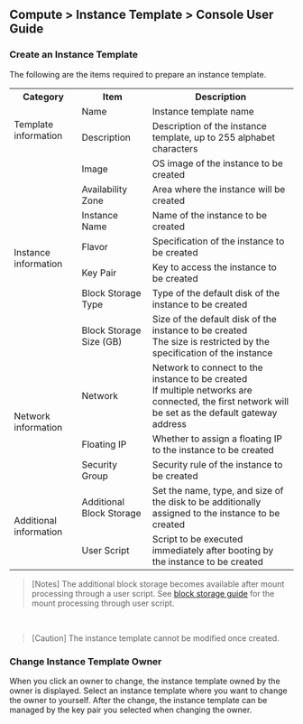 ## Compute > Instance Template > Console User Guide

### Create an Instance Template
The following are the items required to prepare an instance template.

<table class="it">
  <tr>
    <th>Category</th>
    <th>Item</th>
    <th>Description</th>
  </tr>
  <tr>
    <td rowspan="2">Template information</td>
    <td>Name</td>
    <td>Instance template name</td>
  </tr>
  <tr>
    <td>Description</td>
    <td>Description of the instance template, up to 255 alphabet characters</td>
  </tr>
  <tr>
    <td rowspan="7">Instance information</td>
    <td>Image</td>
    <td>OS image of the instance to be created</td>
  </tr>
  <tr>
    <td>Availability Zone</td>
    <td>Area where the instance will be created</td>
  </tr>
  <tr>
    <td>Instance Name</td>
    <td>Name of the instance to be created</td>
  </tr>
  <tr>
    <td>Flavor</td>
    <td>Specification of the instance to be created</td>
  </tr>
  <tr>
    <td>Key Pair</td>
    <td>Key to access the instance to be created</td>
  </tr>  
  <tr>
    <td>Block Storage Type</td>
    <td>Type of the default disk of the instance to be created</td>
  </tr>
  <tr>
    <td>Block Storage Size (GB)</td>
    <td>Size of the default disk of the instance to be created<br>The size is restricted by the specification of the instance</td>
  </tr>
  <tr>
    <td rowspan="3">Network information</td>
    <td>Network</td>
    <td>Network to connect to the instance to be created<br>If multiple networks are connected, the first network will be set as the default gateway address</td>
  </tr>
  <tr>
    <td>Floating IP</td>
    <td>Whether to assign a floating IP to the instance to be created</td>
  </tr>
  <tr>
    <td>Security Group</td>
    <td>Security rule of the instance to be created</td>
  </tr>
  <tr>
    <td rowspan="2">Additional information</td>
    <td>Additional Block Storage</td>
    <td>Set the name, type, and size of the disk to be additionally assigned to the instance to be created</td>
  </tr>   
  <tr>
    <td>User Script</td>
    <td>Script to be executed immediately after booting by the instance to be created</td>
  </tr>
</table>

> [Notes]
> The additional block storage becomes available after mount processing through a user script. See [block storage guide](/Storage/Block%20Storage/en/overview/#linux) for the mount processing through user script.

<br/>

> [Caution]
> The instance template cannot be modified once created.

### Change Instance Template Owner
When you click an owner to change, the instance template owned by the owner is displayed. Select an instance template where you want to change the owner to yourself.
After the change, the instance template can be managed by the key pair you selected when changing the owner.